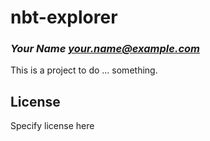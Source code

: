 # nbt-explorer
### _Your Name <your.name@example.com>_

This is a project to do ... something.

## License

Specify license here

